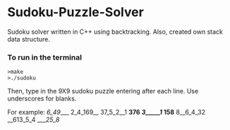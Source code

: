 # Sudoku-Puzzle-Solver
Sudoku solver written in C++ using backtracking. Also, created own stack data structure.
### To run in the terminal
    >make
    >./sudoku
Then, type in the 9X9 sudoku puzzle entering after each line. Use underscores for blanks.

For example:
    _6_49____ 
    2_4_169__
    37_5_2__1
    ______376
    _3_____1_
    158______
    8__6_4_32
    __613_5_4
    ____25_8_
